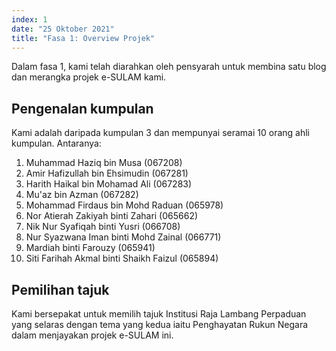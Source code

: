 ```yaml
---
index: 1
date: "25 Oktober 2021"
title: "Fasa 1: Overview Projek"
---
```


Dalam fasa 1, kami telah diarahkan oleh pensyarah untuk membina satu blog dan merangka projek e-SULAM kami.

## Pengenalan kumpulan

Kami adalah daripada kumpulan 3 dan mempunyai seramai 10 orang ahli kumpulan. Antaranya:

1. Muhammad Haziq bin Musa (067208)
2. Amir Hafizullah bin Ehsimudin (067281)
3. Harith Haikal bin Mohamad Ali (067283)
4. Mu'az bin Azman (067282)
5. Mohammad Firdaus bin Mohd Raduan (065978)
6. Nor Atierah Zakiyah binti Zahari (065662)
7. Nik Nur Syafiqah binti Yusri (066708)
8. Nur Syazwana Iman binti Mohd Zainal (066771)
9. Mardiah binti Farouzy (065941)
10. Siti Farihah Akmal binti Shaikh Faizul (065894)

## Pemilihan tajuk

Kami bersepakat untuk memilih tajuk Institusi Raja Lambang Perpaduan yang selaras dengan tema yang kedua iaitu Penghayatan Rukun Negara dalam menjayakan projek e-SULAM ini.

